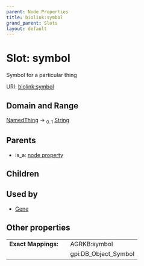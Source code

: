 ```yaml
---
parent: Node Properties
title: biolink:symbol
grand_parent: Slots
layout: default
---
```


# Slot: symbol


Symbol for a particular thing

URI: [biolink:symbol](https://w3id.org/biolink/vocab/symbol)

## Domain and Range

[NamedThing](NamedThing.md) ->  <sub>0..1</sub> [String](types/String.md)

## Parents

 *  is_a: [node property](node_property.md)

## Children


## Used by

 * [Gene](Gene.md)

## Other properties

|  |  |  |
| --- | --- | --- |
| **Exact Mappings:** | | AGRKB:symbol |
|  | | gpi:DB_Object_Symbol |

